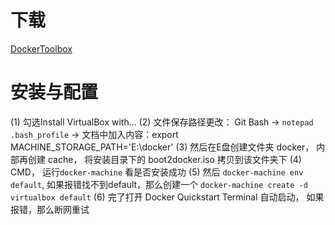 # 下载
[DockerToolbox](https://www.docker.com/products/docker-toolbox)

# 安装与配置
(1) 勾选Install VirtualBox with...
(2) 文件保存路径更改：
    Git Bash -> `notepad .bash_profile` -> 文档中加入内容：export MACHINE_STORAGE_PATH='E:\docker'
(3) 然后在E盘创建文件夹 docker， 内部再创建 cache， 将安装目录下的 boot2docker.iso 拷贝到该文件夹下
(4) CMD， 运行`docker-machine` 看是否安装成功
(5) 然后 `docker-machine env default`, 如果报错找不到default，那么创建一个 `docker-machine create -d virtualbox default`
(6) 完了打开 Docker Quickstart Terminal 自动启动， 如果报错，那么断网重试